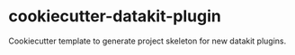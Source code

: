 # cookiecutter-datakit-plugin
Cookiecutter template to generate project skeleton for new datakit plugins.
